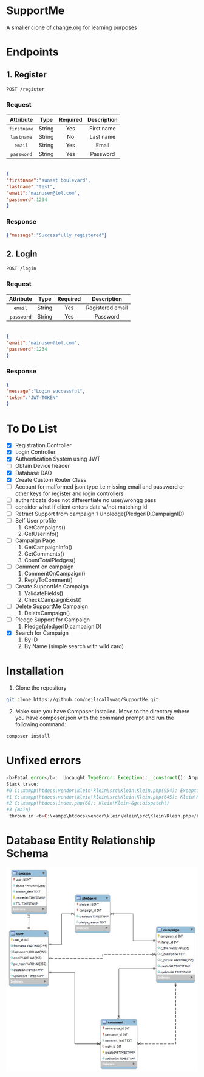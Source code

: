 # SupportMe
 A smaller clone of change.org for learning purposes

# Endpoints

##  1. Register

```API
POST /register
```

### Request

| Attribute  |      Type     |  Required |  Description |
|:----------:|:-------------:|:------:|:------:|
| `firstname` |  String  | Yes | First name |
| `lastname` |     String    |   No | Last name |
| `email` |  String  |    Yes | Email |
| `password` |  String  |    Yes| Password |

```json

{
"firstname":"sunset boulevard",
"lastname":"test",
"email":"mainuser@lol.com",
"password":1234 
}

```

### Response
```json
{"message":"Successfully registered"}
```

## 2. Login
```API
POST /login
```

### Request

| Attribute  |      Type     |  Required |  Description |
|:----------:|:-------------:|:------:|:------:|
| `email` |  String  | Yes | Registered email |
| `password` |     String    |   Yes | Password |


```json

{
"email":"mainuser@lol.com",
"password":1234 
}
```

### Response
```json
{
"message":"Login successful",
"token":"JWT-TOKEN"
}
```

# To Do List
- [x] Registration Controller
- [x] Login Controller
- [x] Authentication System using JWT
- [ ] Obtain Device header
- [x] Database DAO
- [x] Create Custom Router Class
- [ ] Account for malformed json type i.e missing email and password or other keys for register and login controllers
- [ ] authenticate does not differentiate no user/wrongg pass
- [ ] consider what if client enters data w/not matching id
- [ ] Retract Support from campaign
    1 Unpledge(PledgerID,CampaignID)
- [ ] Self User profile
    1. GetCampaigns()
    2. GetUserInfo()
- [ ] Campaign Page
    1. GetCampaignInfo()
    2. GetComments()
    3. CountTotalPledges()
- [ ] Comment on campaign
   1. CommentOnCampaign()
   1. ReplyToComment()
- [ ] Create SupportMe Campaign
    1. ValidateFields()
    2. CheckCampaignExist()
- [ ] Delete SupportMe Campaign
    1. DeleteCampaign()
- [ ] Pledge Support for Campaign
    1. Pledge(pledgerID,campaignID)
- [x] Search for Campaign
    1. By ID
    2. By Name (simple search with wild card)




# Installation
1. Clone the repository 
```bash
git clone https://github.com/neilscallywag/SupportMe.git
```
2. Make sure you have Composer installed. Move to the directory where you have composer.json with the command prompt and run the following command:
```bash
composer install
```


# Unfixed errors

 ```php  
<b>Fatal error</b>:  Uncaught TypeError: Exception::__construct(): Argument #2 ($code) must be of type int, string given in C:\xampp\htdocs\vendor\klein\klein\src\Klein\Klein.php:954
Stack trace:
#0 C:\xampp\htdocs\vendor\klein\klein\src\Klein\Klein.php(954): Exception-&gt;__construct('SQLSTATE[HY093]...', 'HY093', Object(PDOException))
#1 C:\xampp\htdocs\vendor\klein\klein\src\Klein\Klein.php(645): Klein\Klein-&gt;error(Object(PDOException))
#2 C:\xampp\htdocs\index.php(68): Klein\Klein-&gt;dispatch()
#3 {main}
  thrown in <b>C:\xampp\htdocs\vendor\klein\klein\src\Klein\Klein.php</b> on line <b>954</b><br />
```

# Database Entity Relationship Schema
![Database Schema](images/schema.jpg)


